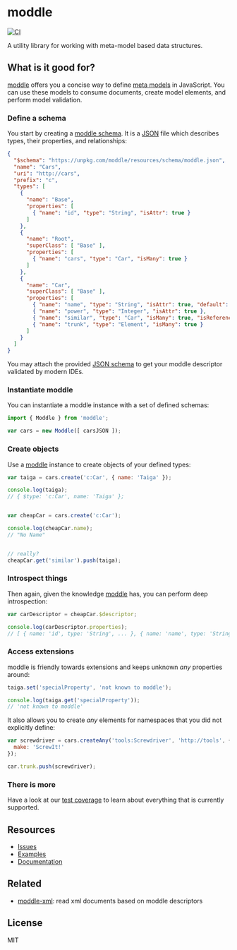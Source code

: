 # moddle

[![CI](https://github.com/bpmn-io/moddle/workflows/CI/badge.svg)](https://github.com/bpmn-io/moddle/actions?query=workflow%3ACI)

A utility library for working with meta-model based data structures.


## What is it good for?

[moddle](https://github.com/bpmn-io/moddle) offers you a concise way to define [meta models](https://en.wikipedia.org/wiki/Metamodeling) in JavaScript. You can use these models to consume documents, create model elements, and perform model validation.


### Define a schema

You start by creating a [moddle schema](./docs/descriptor.md). It is a [JSON](http://json.org/) file which describes types, their properties, and relationships:

```json
{
  "$schema": "https://unpkg.com/moddle/resources/schema/moddle.json",
  "name": "Cars",
  "uri": "http://cars",
  "prefix": "c",
  "types": [
    {
      "name": "Base",
      "properties": [
        { "name": "id", "type": "String", "isAttr": true }
      ]
    },
    {
      "name": "Root",
      "superClass": [ "Base" ],
      "properties": [
        { "name": "cars", "type": "Car", "isMany": true }
      ]
    },
    {
      "name": "Car",
      "superClass": [ "Base" ],
      "properties": [
        { "name": "name", "type": "String", "isAttr": true, "default": "No Name" },
        { "name": "power", "type": "Integer", "isAttr": true },
        { "name": "similar", "type": "Car", "isMany": true, "isReference": true },
        { "name": "trunk", "type": "Element", "isMany": true }
      ]
    }
  ]
}
```

You may attach the provided [JSON schema](./resources/schema/moddle.json) to get your moddle descriptor validated by modern IDEs.


### Instantiate moddle

You can instantiate a moddle instance with a set of defined schemas:

```javascript
import { Moddle } from 'moddle';

var cars = new Moddle([ carsJSON ]);
```


### Create objects

Use a [moddle](https://github.com/bpmn-io/moddle) instance to create objects of your defined types:

```javascript
var taiga = cars.create('c:Car', { name: 'Taiga' });

console.log(taiga);
// { $type: 'c:Car', name: 'Taiga' };


var cheapCar = cars.create('c:Car');

console.log(cheapCar.name);
// "No Name"


// really?
cheapCar.get('similar').push(taiga);
```


### Introspect things

Then again, given the knowledge [moddle](https://github.com/bpmn-io/moddle) has, you can perform deep introspection:

```javascript
var carDescriptor = cheapCar.$descriptor;

console.log(carDescriptor.properties);
// [ { name: 'id', type: 'String', ... }, { name: 'name', type: 'String', ...} ... ]
```


### Access extensions

moddle is friendly towards extensions and keeps unknown _any_ properties around:

```javascript
taiga.set('specialProperty', 'not known to moddle');

console.log(taiga.get('specialProperty'));
// 'not known to moddle'
```

It also allows you to create _any_ elements for namespaces that you did not explicitly define:

```javascript
var screwdriver = cars.createAny('tools:Screwdriver', 'http://tools', {
  make: 'ScrewIt!'
});

car.trunk.push(screwdriver);
```


### There is more

Have a look at our [test coverage](https://github.com/bpmn-io/moddle/blob/master/test/spec) to learn about everything that is currently supported.


## Resources

* [Issues](https://github.com/bpmn-io/moddle/issues)
* [Examples](https://github.com/bpmn-io/moddle/tree/master/test/fixtures/model)
* [Documentation](https://github.com/bpmn-io/moddle/tree/master/docs)


## Related

* [moddle-xml](https://github.com/bpmn-io/moddle-xml): read xml documents based on moddle descriptors


## License

MIT
